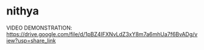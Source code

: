 # nithya

VIDEO DEMONSTRATION: https://drive.google.com/file/d/1pBZ4IFXNvLdZ3xY8m7a6mhUa7f6BvADg/view?usp=share_link
